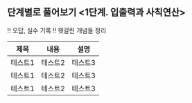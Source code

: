 <h2>단계별로 풀어보기 <1단계. 입출력과 사칙연산> </h2>

‼️ 오답, 실수 기록
‼️ 헷갈린 개념들 정리

|제목|내용|설명|
|------|---|---|
|테스트1|테스트2|테스트3|
|테스트1|테스트2|테스트3|
|테스트1|테스트2|테스트3|
